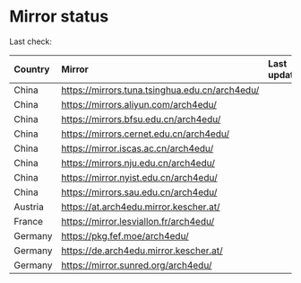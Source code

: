 <script src="./time.js"></script>
# Mirror status
Last check: <script type="text/javascript">localize(1719681413.511498);</script>

|Country|Mirror|Last update|
|:------|:-----|:----------|
|China|https://mirrors.tuna.tsinghua.edu.cn/arch4edu/|<script type="text/javascript">localize(1719642856);</script>|
|China|https://mirrors.aliyun.com/arch4edu/|<script type="text/javascript">localize(1719642856);</script>|
|China|https://mirrors.bfsu.edu.cn/arch4edu/|<script type="text/javascript">localize(1719642856);</script>|
|China|https://mirrors.cernet.edu.cn/arch4edu/|<script type="text/javascript">localize(1719642856);</script>|
|China|https://mirror.iscas.ac.cn/arch4edu/|<script type="text/javascript">localize(1719642856);</script>|
|China|https://mirrors.nju.edu.cn/arch4edu/|<script type="text/javascript">localize(1719599727);</script>|
|China|https://mirror.nyist.edu.cn/arch4edu/|<script type="text/javascript">localize(1719642856);</script>|
|China|https://mirrors.sau.edu.cn/arch4edu/|<script type="text/javascript">localize(1719642856);</script>|
|Austria|https://at.arch4edu.mirror.kescher.at/|<script type="text/javascript">localize(1719642856);</script>|
|France|https://mirror.lesviallon.fr/arch4edu/|<script type="text/javascript">localize(1719642856);</script>|
|Germany|https://pkg.fef.moe/arch4edu/|<script type="text/javascript">localize(1719642856);</script>|
|Germany|https://de.arch4edu.mirror.kescher.at/|<script type="text/javascript">localize(1719642856);</script>|
|Germany|https://mirror.sunred.org/arch4edu/|<script type="text/javascript">localize(1719642856);</script>|

<script src="./tablefilter/tablefilter.js"></script>
<script src="./table.js"></script>